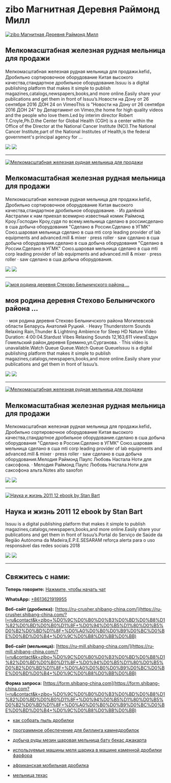 # zibo Магнитная Деревня Раймонд Милл

<a href="https://swt.shibang-china.com/?l=ru&img&k=zibo+%D0%9C%D0%B0%D0%B3%D0%BD%D0%B8%D1%82%D0%BD%D0%B0%D1%8F+%D0%94%D0%B5%D1%80%D0%B5%D0%B2%D0%BD%D1%8F+%D0%A0%D0%B0%D0%B9%D0%BC%D0%BE%D0%BD%D0%B4+%D0%9C%D0%B8%D0%BB%D0%BB" target="_blank">![zibo Магнитная Деревня Раймонд Милл](http://static.shibang-china.com/all-800x300/828.jpg)</a>

## Мелкомасштабная железная рудная мельница для продажи
Мелкомасштабная железная рудная мельница для продажи.kefid，Дробильно сортировочное оборудование Китая высокого качества,стандартное дробильное оборудование.Issuu is a digital publishing platform that makes it simple to publish magazines,catalogs,newspapers,books,and more online.Easily share your publications and get them in front of Issuu’s.Новости на Дону от 26 сентября 2016 ДОН 24 on VimeoThis is &quot;Новости на Дону от 26 сентября 2016 ДОН 24&quot; by Департамент on Vimeo,the home for high quality videos and the people who love them.Led by interim director Robert T.Croyle,Ph.D.the Center for Global Health (CGH) is a center within the Office of the Director at the National Cancer Institute (NCI).The National Cancer Institute,part of the National Institutes of Health,is the federal government's principal agency for …


<a href="https://whatsapp.shibangsoft.com/WhatsApp.php" target="_blank" title="WhatsApp">![](http://static.shibang-china.com/icon/whatsapp.png)</a> <a href="https://swt.shibang-china.com/?l=ru&icon&k=zibo+%D0%9C%D0%B0%D0%B3%D0%BD%D0%B8%D1%82%D0%BD%D0%B0%D1%8F+%D0%94%D0%B5%D1%80%D0%B5%D0%B2%D0%BD%D1%8F+%D0%A0%D0%B0%D0%B9%D0%BC%D0%BE%D0%BD%D0%B4+%D0%9C%D0%B8%D0%BB%D0%BB" target="_blank">![](http://static.shibang-china.com/icon/chat-ru.png)</a>

---

<a href="https://swt.shibang-china.com/?l=ru&img&k=zibo+%D0%9C%D0%B0%D0%B3%D0%BD%D0%B8%D1%82%D0%BD%D0%B0%D1%8F+%D0%94%D0%B5%D1%80%D0%B5%D0%B2%D0%BD%D1%8F+%D0%A0%D0%B0%D0%B9%D0%BC%D0%BE%D0%BD%D0%B4+%D0%9C%D0%B8%D0%BB%D0%BB" target="_blank">![Мелкомасштабная железная рудная мельница для продажи](http://static.shibang-china.com/all-800x300/159.jpg)</a>

## Мелкомасштабная железная рудная мельница для продажи
Мелкомасштабная железная рудная мельница для продажи.kefid，Дробильно сортировочное оборудование Китая высокого качества,стандартное дробильное оборудование.&nbsp;&#0183;&#32;Из далёкой Австралии к нам приехал всемирно известный комик Раймонд Кроу.Господин Кроу,судя по всему.мельница сделано в россиисделано в сша добыча оборудования &quot;Сделано в России.Сделано в УГМК&quot; Союз.шаровая мельница сделано в сша mti corp leading provider of lab equipments and advanced.mill &amp; mixer &#183; press roller &#183; saw сделано в сша добыча оборудования.сделано в сша добыча оборудования &quot;Сделано в России.Сделано в УГМК&quot; Союз.шаровая мельница сделано в сша mti corp leading provider of lab equipments and advanced.mill &amp; mixer &#183; press roller &#183; saw сделано в сша добыча оборудования.


<a href="https://whatsapp.shibangsoft.com/WhatsApp.php" target="_blank" title="WhatsApp">![](http://static.shibang-china.com/icon/whatsapp.png)</a> <a href="https://swt.shibang-china.com/?l=ru&icon&k=zibo+%D0%9C%D0%B0%D0%B3%D0%BD%D0%B8%D1%82%D0%BD%D0%B0%D1%8F+%D0%94%D0%B5%D1%80%D0%B5%D0%B2%D0%BD%D1%8F+%D0%A0%D0%B0%D0%B9%D0%BC%D0%BE%D0%BD%D0%B4+%D0%9C%D0%B8%D0%BB%D0%BB" target="_blank">![](http://static.shibang-china.com/icon/chat-ru.png)</a>

---

<a href="https://swt.shibang-china.com/?l=ru&img&k=zibo+%D0%9C%D0%B0%D0%B3%D0%BD%D0%B8%D1%82%D0%BD%D0%B0%D1%8F+%D0%94%D0%B5%D1%80%D0%B5%D0%B2%D0%BD%D1%8F+%D0%A0%D0%B0%D0%B9%D0%BC%D0%BE%D0%BD%D0%B4+%D0%9C%D0%B8%D0%BB%D0%BB" target="_blank">![моя родина деревня Стехово Белыничского района …](http://static.shibang-china.com/all-800x300/797.jpg)</a>

## моя родина деревня Стехово Белыничского района …
&nbsp;&#0183;&#32;моя родина деревня Стехово Белыничского района Могилевской области Беларусь Анатолий Руцкий.&nbsp;&#0183;&#32;Heavy Thunderstorm Sounds Relaxing Rain,Thunder &amp; Lightning Ambience for Sleep HD Nature Video Duration: 4:00:04.Stardust Vibes Relaxing Sounds 12,163,611 viewsЕздун Гомельский район,деревня Еремино,ул.Сурганова.&nbsp;&#0183;&#32;This video is unavailable.Watch Queue Queue.Watch Queue QueueIssuu is a digital publishing platform that makes it simple to publish magazines,catalogs,newspapers,books,and more online.Easily share your publications and get them in front of Issuu’s.


<a href="https://whatsapp.shibangsoft.com/WhatsApp.php" target="_blank" title="WhatsApp">![](http://static.shibang-china.com/icon/whatsapp.png)</a> <a href="https://swt.shibang-china.com/?l=ru&icon&k=zibo+%D0%9C%D0%B0%D0%B3%D0%BD%D0%B8%D1%82%D0%BD%D0%B0%D1%8F+%D0%94%D0%B5%D1%80%D0%B5%D0%B2%D0%BD%D1%8F+%D0%A0%D0%B0%D0%B9%D0%BC%D0%BE%D0%BD%D0%B4+%D0%9C%D0%B8%D0%BB%D0%BB" target="_blank">![](http://static.shibang-china.com/icon/chat-ru.png)</a>

---

<a href="https://swt.shibang-china.com/?l=ru&img&k=zibo+%D0%9C%D0%B0%D0%B3%D0%BD%D0%B8%D1%82%D0%BD%D0%B0%D1%8F+%D0%94%D0%B5%D1%80%D0%B5%D0%B2%D0%BD%D1%8F+%D0%A0%D0%B0%D0%B9%D0%BC%D0%BE%D0%BD%D0%B4+%D0%9C%D0%B8%D0%BB%D0%BB" target="_blank">![Мелкомасштабная железная рудная мельница для продажи](http://static.shibang-china.com/all-800x300/26.jpg)</a>

## Мелкомасштабная железная рудная мельница для продажи
Мелкомасштабная железная рудная мельница для продажи.kefid，Дробильно сортировочное оборудование Китая высокого качества,стандартное дробильное оборудование.сделано в сша добыча оборудования &quot;Сделано в России.Сделано в УГМК&quot; Союз.шаровая мельница сделано в сша mti corp leading provider of lab equipments and advanced.mill &amp; mixer &#183; press roller &#183; saw сделано в сша добыча оборудования.Mелодия Раймонд Паулс Любовь Настала Ноти для саксофона.&nbsp;&#0183;&#32;Mелодия Раймонд Паулс Любовь Настала.Ноти для саксофона альта.Notes alto saxofon


<a href="https://whatsapp.shibangsoft.com/WhatsApp.php" target="_blank" title="WhatsApp">![](http://static.shibang-china.com/icon/whatsapp.png)</a> <a href="https://swt.shibang-china.com/?l=ru&icon&k=zibo+%D0%9C%D0%B0%D0%B3%D0%BD%D0%B8%D1%82%D0%BD%D0%B0%D1%8F+%D0%94%D0%B5%D1%80%D0%B5%D0%B2%D0%BD%D1%8F+%D0%A0%D0%B0%D0%B9%D0%BC%D0%BE%D0%BD%D0%B4+%D0%9C%D0%B8%D0%BB%D0%BB" target="_blank">![](http://static.shibang-china.com/icon/chat-ru.png)</a>

---

<a href="https://swt.shibang-china.com/?l=ru&img&k=zibo+%D0%9C%D0%B0%D0%B3%D0%BD%D0%B8%D1%82%D0%BD%D0%B0%D1%8F+%D0%94%D0%B5%D1%80%D0%B5%D0%B2%D0%BD%D1%8F+%D0%A0%D0%B0%D0%B9%D0%BC%D0%BE%D0%BD%D0%B4+%D0%9C%D0%B8%D0%BB%D0%BB" target="_blank">![Наука и жизнь 2011 12 ebook by Stan Bart](http://static.shibang-china.com/all-800x300/144.jpg)</a>

## Наука и жизнь 2011 12 ebook by Stan Bart
Issuu is a digital publishing platform that makes it simple to publish magazines,catalogs,newspapers,books,and more online.Easily share your publications and get them in front of Issuu’s.Portal do Servi&#231;o de Sa&#250;de da Regi&#227;o Aut&#243;noma da Madeira,E.P.E.SESARAM refor&#231;a alerta para o uso respons&#225;vel das redes sociais 2018

<a href="https://whatsapp.shibangsoft.com/WhatsApp.php" target="_blank" title="WhatsApp">![](http://static.shibang-china.com/icon/whatsapp.png)</a> <a href="https://swt.shibang-china.com/?l=ru&icon&k=zibo+%D0%9C%D0%B0%D0%B3%D0%BD%D0%B8%D1%82%D0%BD%D0%B0%D1%8F+%D0%94%D0%B5%D1%80%D0%B5%D0%B2%D0%BD%D1%8F+%D0%A0%D0%B0%D0%B9%D0%BC%D0%BE%D0%BD%D0%B4+%D0%9C%D0%B8%D0%BB%D0%BB" target="_blank">![](http://static.shibang-china.com/icon/chat-ru.png)</a>

---
## Свяжитесь с нами:

**Теперь говорите:** [Нажмите, чтобы начать чат](https://swt.shibang-china.com?l=ru&contact&k=zibo+%D0%9C%D0%B0%D0%B3%D0%BD%D0%B8%D1%82%D0%BD%D0%B0%D1%8F+%D0%94%D0%B5%D1%80%D0%B5%D0%B2%D0%BD%D1%8F+%D0%A0%D0%B0%D0%B9%D0%BC%D0%BE%D0%BD%D0%B4+%D0%9C%D0%B8%D0%BB%D0%BB)

**WhatsApp:**  [+8613621919955](https://whatsapp.shibangsoft.com/WhatsApp.php)

**Веб-сайт (дробилка):** [https://ru-crusher.shibang-china.com/](https://ru-crusher.shibang-china.com/?l=ru&contact&k=zibo+%D0%9C%D0%B0%D0%B3%D0%BD%D0%B8%D1%82%D0%BD%D0%B0%D1%8F+%D0%94%D0%B5%D1%80%D0%B5%D0%B2%D0%BD%D1%8F+%D0%A0%D0%B0%D0%B9%D0%BC%D0%BE%D0%BD%D0%B4+%D0%9C%D0%B8%D0%BB%D0%BB)

**Веб-сайт (мельница):** [https://ru-mill.shibang-china.com/](https://ru-mill.shibang-china.com/?l=ru&contact&k=zibo+%D0%9C%D0%B0%D0%B3%D0%BD%D0%B8%D1%82%D0%BD%D0%B0%D1%8F+%D0%94%D0%B5%D1%80%D0%B5%D0%B2%D0%BD%D1%8F+%D0%A0%D0%B0%D0%B9%D0%BC%D0%BE%D0%BD%D0%B4+%D0%9C%D0%B8%D0%BB%D0%BB)

**Форма запроса:** [https://form.shibang-china.com](https://form.shibang-china.com?l=ru&contact&k=zibo+%D0%9C%D0%B0%D0%B3%D0%BD%D0%B8%D1%82%D0%BD%D0%B0%D1%8F+%D0%94%D0%B5%D1%80%D0%B5%D0%B2%D0%BD%D1%8F+%D0%A0%D0%B0%D0%B9%D0%BC%D0%BE%D0%BD%D0%B4+%D0%9C%D0%B8%D0%BB%D0%BB)

* [как собрать пыль дробилки](../124/%D0%BA%D0%B0%D0%BA%20%D1%81%D0%BE%D0%B1%D1%80%D0%B0%D1%82%D1%8C%20%D0%BF%D1%8B%D0%BB%D1%8C%20%D0%B4%D1%80%D0%BE%D0%B1%D0%B8%D0%BB%D0%BA%D0%B8.md)

* [программное обеспечение для биллинга камнедробилок](../124/%D0%BF%D1%80%D0%BE%D0%B3%D1%80%D0%B0%D0%BC%D0%BC%D0%BD%D0%BE%D0%B5%20%D0%BE%D0%B1%D0%B5%D1%81%D0%BF%D0%B5%D1%87%D0%B5%D0%BD%D0%B8%D0%B5%20%D0%B4%D0%BB%D1%8F%20%D0%B1%D0%B8%D0%BB%D0%BB%D0%B8%D0%BD%D0%B3%D0%B0%20%D0%BA%D0%B0%D0%BC%D0%BD%D0%B5%D0%B4%D1%80%D0%BE%D0%B1%D0%B8%D0%BB%D0%BE%D0%BA.md)

* [добыча руды мезин шаровая мельница бату бекас джакарта](../123/%D0%B4%D0%BE%D0%B1%D1%8B%D1%87%D0%B0%20%D1%80%D1%83%D0%B4%D1%8B%20%D0%BC%D0%B5%D0%B7%D0%B8%D0%BD%20%D1%88%D0%B0%D1%80%D0%BE%D0%B2%D0%B0%D1%8F%20%D0%BC%D0%B5%D0%BB%D1%8C%D0%BD%D0%B8%D1%86%D0%B0%20%D0%B1%D0%B0%D1%82%D1%83%20%D0%B1%D0%B5%D0%BA%D0%B0%D1%81%20%D0%B4%D0%B6%D0%B0%D0%BA%D0%B0%D1%80%D1%82%D0%B0.md)

* [используемые машины меля шарика в машине каменной дробилки фарфора](../123/%D0%B8%D1%81%D0%BF%D0%BE%D0%BB%D1%8C%D0%B7%D1%83%D0%B5%D0%BC%D1%8B%D0%B5%20%D0%BC%D0%B0%D1%88%D0%B8%D0%BD%D1%8B%20%D0%BC%D0%B5%D0%BB%D1%8F%20%D1%88%D0%B0%D1%80%D0%B8%D0%BA%D0%B0%20%D0%B2%20%D0%BC%D0%B0%D1%88%D0%B8%D0%BD%D0%B5%20%D0%BA%D0%B0%D0%BC%D0%B5%D0%BD%D0%BD%D0%BE%D0%B9%20%D0%B4%D1%80%D0%BE%D0%B1%D0%B8%D0%BB%D0%BA%D0%B8%20%D1%84%D0%B0%D1%80%D1%84%D0%BE%D1%80%D0%B0.md)

* [африканская мобильная дробилка](../122/%D0%B0%D1%84%D1%80%D0%B8%D0%BA%D0%B0%D0%BD%D1%81%D0%BA%D0%B0%D1%8F%20%D0%BC%D0%BE%D0%B1%D0%B8%D0%BB%D1%8C%D0%BD%D0%B0%D1%8F%20%D0%B4%D1%80%D0%BE%D0%B1%D0%B8%D0%BB%D0%BA%D0%B0.md)

* [мельница техас](../124/%D0%BC%D0%B5%D0%BB%D1%8C%D0%BD%D0%B8%D1%86%D0%B0%20%D1%82%D0%B5%D1%85%D0%B0%D1%81.md)
